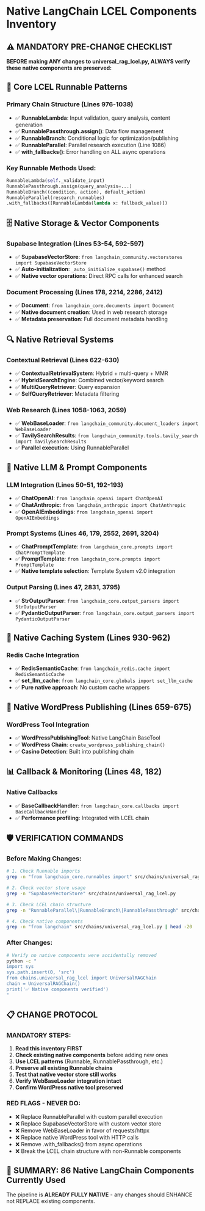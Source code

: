 # Native LangChain LCEL Components Inventory

## ⚠️ MANDATORY PRE-CHANGE CHECKLIST
**BEFORE making ANY changes to universal_rag_lcel.py, ALWAYS verify these native components are preserved:**

## 🔧 Core LCEL Runnable Patterns

### Primary Chain Structure (Lines 976-1038)
- ✅ **RunnableLambda**: Input validation, query analysis, content generation
- ✅ **RunnablePassthrough.assign()**: Data flow management 
- ✅ **RunnableBranch**: Conditional logic for optimization/publishing
- ✅ **RunnableParallel**: Parallel research execution (Line 1086)
- ✅ **with_fallbacks()**: Error handling on ALL async operations

### Key Runnable Methods Used:
```python
RunnableLambda(self._validate_input)
RunnablePassthrough.assign(query_analysis=...)
RunnableBranch((condition, action), default_action)
RunnableParallel(research_runnables)
.with_fallbacks([RunnableLambda(lambda x: fallback_value)])
```

## 🗄️ Native Storage & Vector Components

### Supabase Integration (Lines 53-54, 592-597)
- ✅ **SupabaseVectorStore**: `from langchain_community.vectorstores import SupabaseVectorStore`
- ✅ **Auto-initialization**: `_auto_initialize_supabase()` method
- ✅ **Native vector operations**: Direct RPC calls for enhanced search

### Document Processing (Lines 178, 2214, 2286, 2412)
- ✅ **Document**: `from langchain_core.documents import Document` 
- ✅ **Native document creation**: Used in web research storage
- ✅ **Metadata preservation**: Full document metadata handling

## 🔍 Native Retrieval Systems

### Contextual Retrieval (Lines 622-630)
- ✅ **ContextualRetrievalSystem**: Hybrid + multi-query + MMR
- ✅ **HybridSearchEngine**: Combined vector/keyword search
- ✅ **MultiQueryRetriever**: Query expansion  
- ✅ **SelfQueryRetriever**: Metadata filtering

### Web Research (Lines 1058-1063, 2059)
- ✅ **WebBaseLoader**: `from langchain_community.document_loaders import WebBaseLoader`
- ✅ **TavilySearchResults**: `from langchain_community.tools.tavily_search import TavilySearchResults`
- ✅ **Parallel execution**: Using RunnableParallel

## 💬 Native LLM & Prompt Components

### LLM Integration (Lines 50-51, 192-193)  
- ✅ **ChatOpenAI**: `from langchain_openai import ChatOpenAI`
- ✅ **ChatAnthropic**: `from langchain_anthropic import ChatAnthropic`
- ✅ **OpenAIEmbeddings**: `from langchain_openai import OpenAIEmbeddings`

### Prompt Systems (Lines 46, 179, 2552, 2691, 3204)
- ✅ **ChatPromptTemplate**: `from langchain_core.prompts import ChatPromptTemplate`
- ✅ **PromptTemplate**: `from langchain_core.prompts import PromptTemplate`
- ✅ **Native template selection**: Template System v2.0 integration

### Output Parsing (Lines 47, 2831, 3795)
- ✅ **StrOutputParser**: `from langchain_core.output_parsers import StrOutputParser` 
- ✅ **PydanticOutputParser**: `from langchain_core.output_parsers import PydanticOutputParser`

## 🔄 Native Caching System (Lines 930-962)

### Redis Cache Integration
- ✅ **RedisSemanticCache**: `from langchain_redis.cache import RedisSemanticCache`
- ✅ **set_llm_cache**: `from langchain_core.globals import set_llm_cache`
- ✅ **Pure native approach**: No custom cache wrappers

## 📝 Native WordPress Publishing (Lines 659-675)

### WordPress Tool Integration  
- ✅ **WordPressPublishingTool**: Native LangChain BaseTool
- ✅ **WordPress Chain**: `create_wordpress_publishing_chain()`
- ✅ **Casino Detection**: Built into publishing chain

## 📊 Callback & Monitoring (Lines 48, 182)

### Native Callbacks
- ✅ **BaseCallbackHandler**: `from langchain_core.callbacks import BaseCallbackHandler`
- ✅ **Performance profiling**: Integrated with LCEL chain

## 🛡️ VERIFICATION COMMANDS

### Before Making Changes:
```bash
# 1. Check Runnable imports
grep -n "from langchain_core.runnables import" src/chains/universal_rag_lcel.py

# 2. Check vector store usage  
grep -n "SupabaseVectorStore" src/chains/universal_rag_lcel.py

# 3. Check LCEL chain structure
grep -n "RunnableParallel\|RunnableBranch\|RunnablePassthrough" src/chains/universal_rag_lcel.py

# 4. Check native components
grep -n "from langchain" src/chains/universal_rag_lcel.py | head -20
```

### After Changes:
```bash
# Verify no native components were accidentally removed
python -c "
import sys
sys.path.insert(0, 'src')
from chains.universal_rag_lcel import UniversalRAGChain
chain = UniversalRAGChain()
print('✅ Native components verified')
"
```

## 📋 CHANGE PROTOCOL

### MANDATORY STEPS:
1. **Read this inventory FIRST**
2. **Check existing native components** before adding new ones  
3. **Use LCEL patterns** (Runnable, RunnablePassthrough, etc.)
4. **Preserve all existing Runnable chains**
5. **Test that native vector store still works**
6. **Verify WebBaseLoader integration intact**
7. **Confirm WordPress native tool preserved**

### RED FLAGS - NEVER DO:
- ❌ Replace RunnableParallel with custom parallel execution
- ❌ Replace SupabaseVectorStore with custom vector store
- ❌ Remove WebBaseLoader in favor of requests/httpx
- ❌ Replace native WordPress tool with HTTP calls
- ❌ Remove .with_fallbacks() from async operations
- ❌ Break the LCEL chain structure with non-Runnable components

## 🎯 SUMMARY: 86 Native LangChain Components Currently Used

The pipeline is **ALREADY FULLY NATIVE** - any changes should ENHANCE not REPLACE existing components.